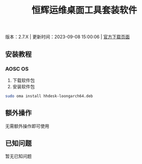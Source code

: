 ﻿---
id: 1756
title: 恒辉运维桌面工具套装软件
toc: true
weight: 1756
---

版本：2.7.X | 更新时间：2023-09-08 15:00:06 | [官方下载页面](http://app.loongapps.cn/#/detail/1756)

## 安装教程 

### AOSC OS 

1. 下载软件包
2. 安装软件包

```bash
sudo oma install hhdesk-loongarch64.deb
```

## 额外操作

无需额外操作即可使用

## 已知问题

暂无已知问题


